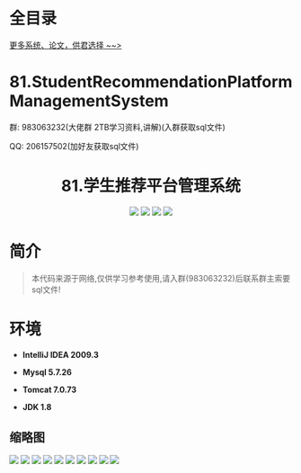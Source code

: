# 全目录

[更多系统、论文，供君选择 ~~>](https://www.bitwise.net.cn)

# 81.StudentRecommendationPlatformManagementSystem


<p>群: 983063232(大佬群 2TB学习资料,讲解)(入群获取sql文件)</p>
<p>QQ: 206157502(加好友获取sql文件)</p>

<p><h1 align="center">81.学生推荐平台管理系统</h1></p>


<p align="center">
	<img src="https://img.shields.io/badge/jdk-1.8-orange.svg"/>
    <img src="https://img.shields.io/badge/spring-5.x-lightgrey.svg"/>
    <img src="https://img.shields.io/badge/springmvc-3.x-blue.svg"/>
    <img src="https://img.shields.io/badge/mybatis-3.x-yellow.svg"/>
</p>

# 简介


> 本代码来源于网络,仅供学习参考使用,请入群(983063232)后联系群主索要sql文件!



# 环境

- <b>IntelliJ IDEA 2009.3</b>

- <b>Mysql 5.7.26</b>

- <b>Tomcat 7.0.73</b>

- <b>JDK 1.8</b>




## 缩略图

![](https://bitwise.oss-cn-heyuan.aliyuncs.com/2024/9/10/aae28407-058c-4a8e-b871-1d2cb5aff7fc.png)
![](https://bitwise.oss-cn-heyuan.aliyuncs.com/2024/9/10/05a21add-f927-4b8a-a6c3-a51bf32ec324.png)
![](https://bitwise.oss-cn-heyuan.aliyuncs.com/2024/9/10/aebefb81-670c-4bd9-8ce1-b5145112ff67.png)
![](https://bitwise.oss-cn-heyuan.aliyuncs.com/2024/9/10/d7db536c-af1b-4b3f-ab7f-daa6a64ffa94.png)
![](https://bitwise.oss-cn-heyuan.aliyuncs.com/2024/9/10/b2a2cce5-e4dd-43b7-94b0-16a77eb176a4.png)
![](https://bitwise.oss-cn-heyuan.aliyuncs.com/2024/9/10/d0d61b08-2bf2-418b-a891-665812b2a710.png)
![](https://bitwise.oss-cn-heyuan.aliyuncs.com/2024/9/10/1b932d28-fdc0-462d-a53b-8fe2dbcea0e5.png)
![](https://bitwise.oss-cn-heyuan.aliyuncs.com/2024/9/10/c526418f-0be6-4b19-b566-36d8f7db7451.png)
![](https://bitwise.oss-cn-heyuan.aliyuncs.com/2024/9/10/8964f5e4-363e-4e6b-851d-0945134b4ee9.png)
![](https://bitwise.oss-cn-heyuan.aliyuncs.com/2024/9/10/f658225c-cb0e-4d3b-a9ca-d1a5571ae092.png)





